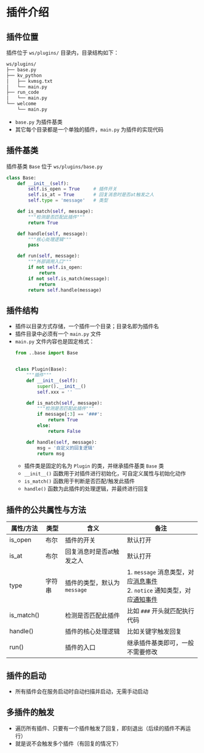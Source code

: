 # 插件介绍

## 插件位置
插件位于 `ws/plugins/` 目录内，目录结构如下：
```txt
ws/plugins/
├── base.py
├── kv_python
│   ├── kvmsg.txt
│   └── main.py
├── run_code
│   └── main.py
└── welcome
    └── main.py
```
- `base.py` 为插件基类
- 其它每个目录都是一个单独的插件，`main.py` 为插件的实现代码

## 插件基类
插件基类 `Base` 位于 `ws/plugins/base.py`
```python
class Base:
    def __init__(self):
        self.is_open = True     # 插件开关
        self.is_at = True       # 回复消息时是否at触发之人
        self.type = 'message'   # 类型

    def is_match(self, message):
        """检测是否匹配此插件"""
        return True

    def handle(self, message):
        """核心处理逻辑"""
        pass

    def run(self, message):
        """外部调用入口"""
        if not self.is_open:
            return
        if not self.is_match(message):
            return
        return self.handle(message)
```

## 插件结构
- 插件以目录方式存储，一个插件一个目录；目录名即为插件名
- 插件目录中必须有一个 `main.py` 文件
- `main.py` 文件内容也是固定格式：
    ```python
    from ..base import Base


    class Plugin(Base):
        """插件"""
        def __init__(self):
            super().__init__()
            self.xxx = ''

        def is_match(self, message):
            """检测是否匹配此插件"""
            if message[:3] == '###':
                return True
            else:
                return False

        def handle(self, message):
            msg = '自定义的回复逻辑'
            return msg
    ```
    - 插件类是固定的名为 `Plugin` 的类，并继承插件基类 `Base` 类
    - `__init__()` 函数用于对插件进行初始化，可自定义属性与初始化动作
    - `is_match()` 函数用于判断是否匹配/触发此插件
    - `handle()` 函数为此插件的处理逻辑，并最终进行回复

## 插件的公共属性与方法
属性/方法 | 类型 | 含义 | 备注
--- | --- | --- | ---
is_open | 布尔 | 插件的开关 | 默认打开
is_at | 布尔 | 回复消息时是否at触发之人 | 默认打开
type | 字符串 | 插件的类型，默认为 `message` | 1. `message` 消息类型，对应[消息事件](/onebot-11/event/message)<br>2. `notice` 通知类型，对应[通知事件](/onebot-11/event/notice)
is_match() | | 检测是否匹配此插件 | 比如 `###` 开头就匹配执行代码
handle() | | 插件的核心处理逻辑 | 比如关键字触发回复
run() | | 插件的入口 | 继承插件基类即可，一般不需要修改

## 插件的启动
- 所有插件会在服务启动时自动扫描并启动，无需手动启动

## 多插件的触发
- 遍历所有插件、只要有一个插件触发了回复，即刻退出（后续的插件不再运行）
- 就是说不会触发多个插件（有回复的情况下）
